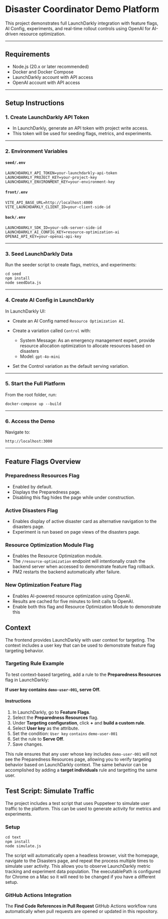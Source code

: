 # Disaster Coordinator Demo Platform

This project demonstrates full LaunchDarkly integration with feature flags, AI Config, experiments, and real-time rollout controls using OpenAI for AI-driven resource optimization.

---

## Requirements

* Node.js (20.x or later recommended)
* Docker and Docker Compose
* LaunchDarkly account with API access
* OpenAI account with API access

---

## Setup Instructions

### 1. Create LaunchDarkly API Token

* In LaunchDarkly, generate an API token with project write access.
* This token will be used for seeding flags, metrics, and experiments.

---

### 2. Environment Variables

#### `seed/.env`

```
LAUNCHDARKLY_API_TOKEN=your-launchdarkly-api-token
LAUNCHDARKLY_PROJECT_KEY=your-project-key
LAUNCHDARKLY_ENVIRONMENT_KEY=your-environment-key
```

#### `front/.env`

```
VITE_API_BASE_URL=http://localhost:4000
VITE_LAUNCHDARKLY_CLIENT_ID=your-client-side-id
```

#### `back/.env`

```
LAUNCHDARKLY_SDK_ID=your-sdk-server-side-id
LAUNCHDARKLY_AI_CONFIG_KEY=resource-optimization-ai
OPENAI_API_KEY=your-openai-api-key
```

---

### 3. Seed LaunchDarkly Data

Run the seeder script to create flags, metrics, and experiments:

```
cd seed
npm install
node seedData.js
```

---

### 4. Create AI Config in LaunchDarkly

In LaunchDarkly UI:

* Create an AI Config named `Resource Optimization AI`.
* Create a variation called `Control` with:

  * System Message:
    As an emergency management expert, provide resource allocation optimization to allocate resources based on disasters
  * Model: `gpt-4o-mini`
* Set the Control variation as the default serving variation.

---

### 5. Start the Full Platform

From the root folder, run:

```
docker-compose up --build
```

---

### 6. Access the Demo

Navigate to:

```
http://localhost:3000
```

---

## Feature Flags Overview

### Preparedness Resources Flag

* Enabled by default.
* Displays the Preparedness page.
* Disabling this flag hides the page while under construction.

### Active Disasters Flag

* Enables display of active disaster card as alternative navigation to the disasters page.
* Experiment is run based on page views of the disasters page.

### Resource Optimization Module Flag

* Enables the Resource Optimization module.
* The `/resource-optimization` endpoint will intentionally crash the backend server when accessed to demonstrate feature flag rollback.
* PM2 restarts the backend automatically after failure.

### New Optimization Feature Flag

* Enables AI-powered resource optimization using OpenAI.
* Results are cached for five minutes to limit calls to OpenAI.
* Enable both this flag and Resource Optimization Module to demonstrate this

## Context

The frontend provides LaunchDarkly with user context for targeting. The context includes a user key that can be used to demonstrate feature flag targeting behavior.

### Targeting Rule Example

To test context-based targeting, add a rule to the **Preparedness Resources** flag in LaunchDarkly:

**If user key contains `demo-user-001`, serve Off.**

#### Instructions

1. In LaunchDarkly, go to **Feature Flags**.
2. Select the **Preparedness Resources** flag.
3. Under **Targeting configuration**, click **+** and **build a custom rule**.
4. Select **User key** as the attribute.
5. Set the condition:
   `User key` `contains` `demo-user-001`
6. Set the rule to **Serve Off**.
7. Save changes.

This rule ensures that any user whose key includes `demo-user-001` will not see the Preparedness Resources page, allowing you to verify targeting behavior based on LaunchDarkly context. The same behavior can be accomplished by adding a **target individuals** rule and targetting the same user.

## Test Script: Simulate Traffic

The project includes a test script that uses Puppeteer to simulate user traffic to the platform. This can be used to generate activity for metrics and experiments.

### Setup

```
cd text
npm install
node simulate.js
```

The script will automatically open a headless browser, visit the homepage, navigate to the Disasters page, and repeat the process multiple times to simulate user activity. This allows you to observe LaunchDarkly metric tracking and experiment data population. The executablePath is configured for Chrome on a Mac so it will need to be changed if you have a different setup.

### GitHub Actions Integration

The **Find Code References in Pull Request** GitHub Actions workflow runs automatically when pull requests are opened or updated in this repository.